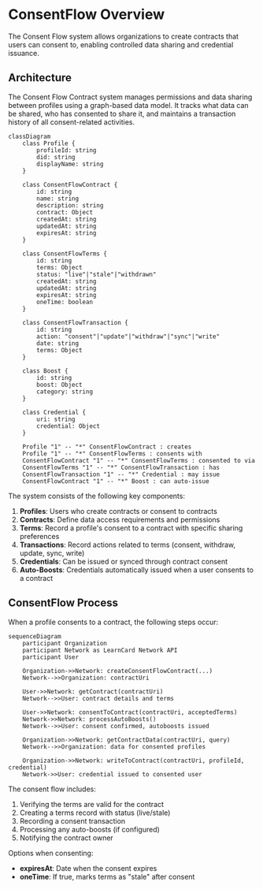 # ConsentFlow Overview

The Consent Flow system allows organizations to create contracts that users can consent to, enabling controlled data sharing and credential issuance.

## Architecture

The Consent Flow Contract system manages permissions and data sharing between profiles using a graph-based data model. It tracks what data can be shared, who has consented to share it, and maintains a transaction history of all consent-related activities.

```mermaid
classDiagram
    class Profile {
        profileId: string
        did: string
        displayName: string
    }

    class ConsentFlowContract {
        id: string
        name: string
        description: string
        contract: Object
        createdAt: string
        updatedAt: string
        expiresAt: string
    }

    class ConsentFlowTerms {
        id: string
        terms: Object
        status: "live"|"stale"|"withdrawn"
        createdAt: string
        updatedAt: string
        expiresAt: string
        oneTime: boolean
    }

    class ConsentFlowTransaction {
        id: string
        action: "consent"|"update"|"withdraw"|"sync"|"write"
        date: string
        terms: Object
    }

    class Boost {
        id: string
        boost: Object
        category: string
    }

    class Credential {
        uri: string
        credential: Object
    }

    Profile "1" -- "*" ConsentFlowContract : creates
    Profile "1" -- "*" ConsentFlowTerms : consents with
    ConsentFlowContract "1" -- "*" ConsentFlowTerms : consented to via
    ConsentFlowTerms "1" -- "*" ConsentFlowTransaction : has
    ConsentFlowTransaction "1" -- "*" Credential : may issue
    ConsentFlowContract "1" -- "*" Boost : can auto-issue
```

The system consists of the following key components:

1. **Profiles**: Users who create contracts or consent to contracts
2. **Contracts**: Define data access requirements and permissions
3. **Terms**: Record a profile's consent to a contract with specific sharing preferences
4. **Transactions**: Record actions related to terms (consent, withdraw, update, sync, write)
5. **Credentials**: Can be issued or synced through contract consent
6. **Auto-Boosts**: Credentials automatically issued when a user consents to a contract

## ConsentFlow Process

When a profile consents to a contract, the following steps occur:

```mermaid
sequenceDiagram
    participant Organization
    participant Network as LearnCard Network API
    participant User

    Organization->>Network: createConsentFlowContract(...)
    Network-->>Organization: contractUri

    User->>Network: getContract(contractUri)
    Network-->>User: contract details and terms

    User->>Network: consentToContract(contractUri, acceptedTerms)
    Network->>Network: processAutoBoosts()
    Network-->>User: consent confirmed, autoboosts issued

    Organization->>Network: getContractData(contractUri, query)
    Network-->>Organization: data for consented profiles

    Organization->>Network: writeToContract(contractUri, profileId, credential)
    Network->>User: credential issued to consented user
```

The consent flow includes:

1. Verifying the terms are valid for the contract
2. Creating a terms record with status (live/stale)
3. Recording a consent transaction
4. Processing any auto-boosts (if configured)
5. Notifying the contract owner

Options when consenting:

* **expiresAt**: Date when the consent expires
* **oneTime**: If true, marks terms as "stale" after consent
